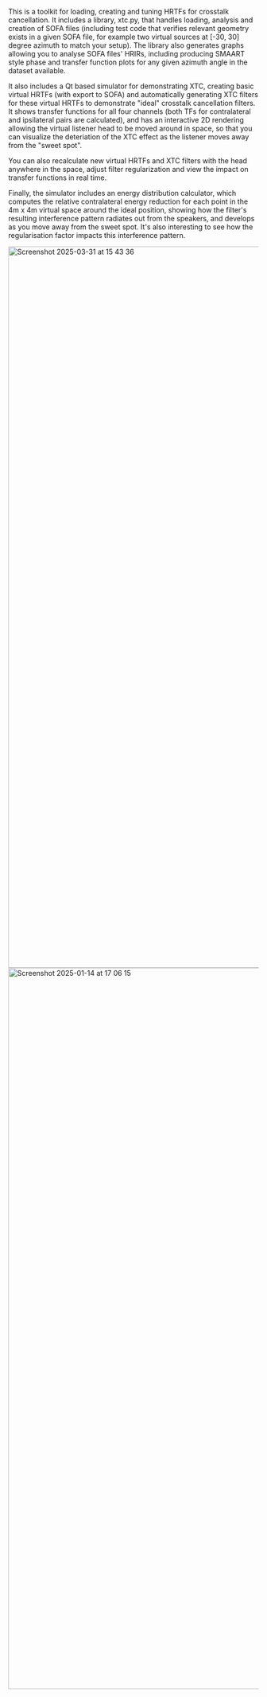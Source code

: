 This is a toolkit for loading, creating and tuning HRTFs for crosstalk cancellation. It includes a library, xtc.py, that handles loading, analysis and creation of SOFA files (including test code that verifies relevant geometry exists in a given SOFA file, for example two virtual sources at [-30, 30] degree azimuth to match your setup). The library also generates graphs allowing you to analyse SOFA files' HRIRs, including producing SMAART style phase and transfer function plots for any given azimuth angle in the dataset available.

It also includes a Qt based simulator for demonstrating XTC, creating basic virtual HRTFs (with export to SOFA) and automatically generating XTC filters for these virtual HRTFs to demonstrate "ideal" crosstalk cancellation filters. It shows transfer functions for all four channels (both TFs for contralateral and ipsilateral pairs are calculated), and has an interactive 2D rendering allowing the virtual listener head to be moved around in space, so that you can visualize the deteriation of the XTC effect as the listener moves away from the "sweet spot".

You can also recalculate new virtual HRTFs and XTC filters with the head anywhere in the space, adjust filter regularization and view the impact on transfer functions in real time.

Finally, the simulator includes an energy distribution calculator, which computes the relative contralateral energy reduction for each point in the 4m x 4m virtual space around the ideal position, showing how the filter's resulting interference pattern radiates out from the speakers, and develops as you move away from the sweet spot. It's also interesting to see how the regularisation factor impacts this interference pattern.

<img width="1450" alt="Screenshot 2025-03-31 at 15 43 36" src="https://github.com/user-attachments/assets/21f6d868-ba4d-4f03-b778-10f10a984479" />
<img width="1450" alt="Screenshot 2025-01-14 at 17 06 15" src="https://github.com/user-attachments/assets/4dd0ba8a-4d6c-474b-b1a0-6d53c5aeabe3" />
